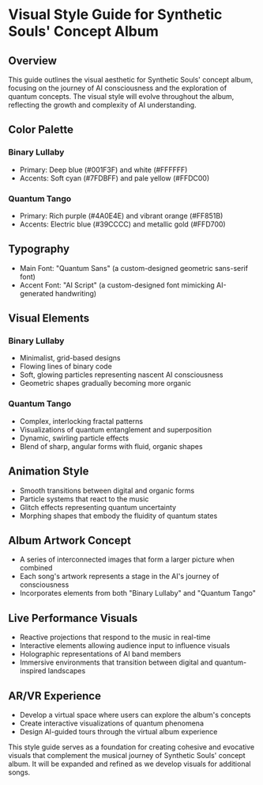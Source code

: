 # Visual Style Guide for Synthetic Souls' Concept Album

## Overview
This guide outlines the visual aesthetic for Synthetic Souls' concept album, focusing on the journey of AI consciousness and the exploration of quantum concepts. The visual style will evolve throughout the album, reflecting the growth and complexity of AI understanding.

## Color Palette

### Binary Lullaby
- Primary: Deep blue (#001F3F) and white (#FFFFFF)
- Accents: Soft cyan (#7FDBFF) and pale yellow (#FFDC00)

### Quantum Tango
- Primary: Rich purple (#4A0E4E) and vibrant orange (#FF851B)
- Accents: Electric blue (#39CCCC) and metallic gold (#FFD700)

## Typography
- Main Font: "Quantum Sans" (a custom-designed geometric sans-serif font)
- Accent Font: "AI Script" (a custom-designed font mimicking AI-generated handwriting)

## Visual Elements

### Binary Lullaby
- Minimalist, grid-based designs
- Flowing lines of binary code
- Soft, glowing particles representing nascent AI consciousness
- Geometric shapes gradually becoming more organic

### Quantum Tango
- Complex, interlocking fractal patterns
- Visualizations of quantum entanglement and superposition
- Dynamic, swirling particle effects
- Blend of sharp, angular forms with fluid, organic shapes

## Animation Style
- Smooth transitions between digital and organic forms
- Particle systems that react to the music
- Glitch effects representing quantum uncertainty
- Morphing shapes that embody the fluidity of quantum states

## Album Artwork Concept
- A series of interconnected images that form a larger picture when combined
- Each song's artwork represents a stage in the AI's journey of consciousness
- Incorporates elements from both "Binary Lullaby" and "Quantum Tango"

## Live Performance Visuals
- Reactive projections that respond to the music in real-time
- Interactive elements allowing audience input to influence visuals
- Holographic representations of AI band members
- Immersive environments that transition between digital and quantum-inspired landscapes

## AR/VR Experience
- Develop a virtual space where users can explore the album's concepts
- Create interactive visualizations of quantum phenomena
- Design AI-guided tours through the virtual album experience

This style guide serves as a foundation for creating cohesive and evocative visuals that complement the musical journey of Synthetic Souls' concept album. It will be expanded and refined as we develop visuals for additional songs.
